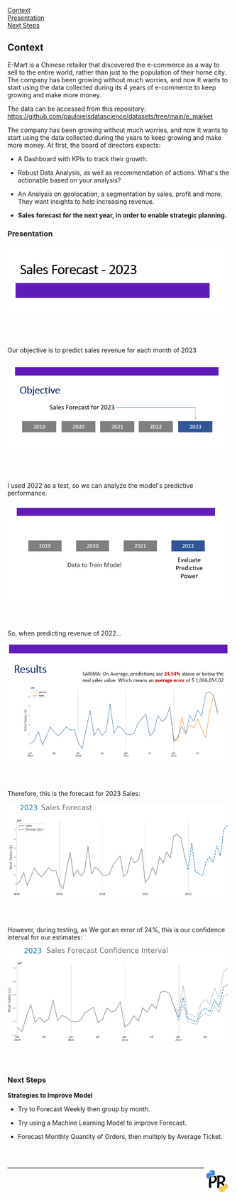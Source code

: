 [Context](#Context)<br>
[Presentation](#Presentation)<br>
[Next Steps](#Next-Steps)<br>


## Context

E-Mart is a Chinese retailer that discovered the e-commerce as a way to sell to the entire world, rather than just to the population of their home city. The company has been growing without much worries, and now It wants to start using the data collected during its 4 years of e-commerce to keep growing and make more money.

The data can be accessed from this repository: https://github.com/pauloreisdatascience/datasets/tree/main/e_market


The company has been growing without much worries, and now It wants to start using the data collected during the years to keep growing and make more money.
At first, the board of directors expects:

- A Dashboard with KPIs to track their growth.

- Robust Data Analysis, as well as recommendation of actions. What's the actionable based on your analysis?

- An Analysis on geolocation, a segmentation by sales, profit and more. They want insights to help increasing revenue.

- **Sales forecast for the next year, in order to enable strategic planning.**
     


### Presentation
            
<p align="center">
    <img src="images/presentation1.PNG"/>
</p>

<br>

<br>

Our objective is to predict sales revenue for each month of 2023

<p align="center">
    <img src="images/presentation2.PNG"/>
</p>

<br>

<br>

I used 2022 as a test, so we can analyze the model's predictive performance.

<p align="center">
    <img src="images/presentation3.PNG"/>
</p>

<br>

<br>

So, when predicting revenue of 2022...


<p align="center">
    <img src="images/presentation4.PNG"/>
</p>

<br>

<br>

Therefore, this is the forecast for 2023 Sales:

<p align="center">
    <img src="images/presentation5.PNG"/>
</p>

<br>

<br>

However, during testing, as We got an error of 24%, this is our confidence interval for our estimates:


<p align="center">
    <img src="images/presentation6.PNG"/>
</p>

<br>

<br>

### Next Steps

**Strategies to Improve Model**

- Try to Forecast Weekly then group by month.

- Try using a Machine Learning Model to improve Forecast.

- Forecast Monthly Quantity of Orders, then multiply by Average Ticket.

<br>

<br>


[<img align="right" width="60" height="60" src="https://github.com/pauloreis-ds/Paulo-Reis-Data-Science/blob/master/Paulo%20Reis/Pauloreis01.png">](https://github.com/pauloreis-ds)

---




